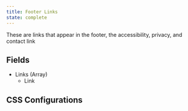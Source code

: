 ```yaml
---
title: Footer Links
state: complete
---
```

These are links that appear in the footer, the accessibility, privacy, and contact link

## Fields

- Links (Array)
  - Link

## CSS Configurations
